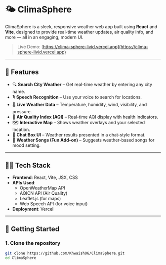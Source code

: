 # 🌤️ ClimaSphere

ClimaSphere is a sleek, responsive weather web app built using **React** and **Vite**, designed to provide real-time weather updates, air quality info, and more — all in an engaging, modern UI.

> Live Demo: [https://clima-sphere-livid.vercel.app](https://clima-sphere-livid.vercel.app)

---

## 📌 Features

- 🔍 **Search City Weather** – Get real-time weather by entering any city name.
- 🎙️ **Speech Recognition** – Use your voice to search for locations.
- 🌡️ **Live Weather Data** – Temperature, humidity, wind, visibility, and pressure.
- 🧭 **Air Quality Index (AQI)** – Real-time AQI display with health indicators.
- 🗺️ **Interactive Map** – Shows weather overlays and your selected location.
- 💬 **Chat Box UI** – Weather results presented in a chat-style format.
- 🎵 **Weather Songs (Fun Add-on)** – Suggests weather-based songs for mood setting.

---

## 🧑‍💻 Tech Stack

- **Frontend**: React, Vite, JSX, CSS
- **APIs Used**:
  - OpenWeatherMap API
  - AQICN API (Air Quality)
  - Leaflet.js (for maps)
  - Web Speech API (for voice input)
- **Deployment**: Vercel

---

## 🚀 Getting Started

### 1. Clone the repository
```bash
git clone https://github.com/Khwaish06/ClimaSphere.git
cd ClimaSphere
